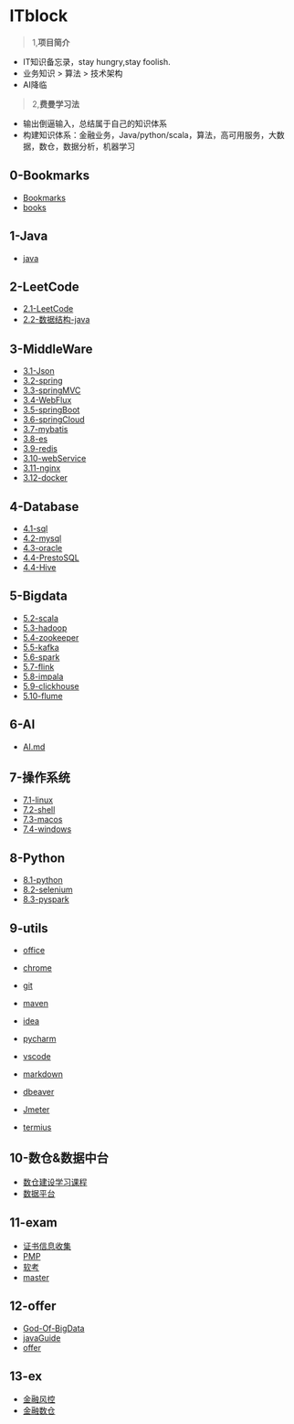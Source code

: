 # ITblock
> 1,**项目简介** 
- IT知识备忘录，stay hungry,stay foolish.
- 业务知识 > 算法 > 技术架构
- AI降临 
> 2,**费曼学习法**
- 输出倒逼输入，总结属于自己的知识体系
- 构建知识体系：金融业务，Java/python/scala，算法，高可用服务，大数据，数仓，数据分析，机器学习

## 0-Bookmarks
- [Bookmarks](./0-Bookmarks/Bookmarks.md)
- [books](./0-Bookmarks/books.md)

## 1-Java
- [java](1-Java/java.md)

## 2-LeetCode
- [2.1-LeetCode](2-LeetCode/leetcode/LeetCode.md)
- [2.2-数据结构-java](2-LeetCode/DataStruct/尚硅谷韩顺平老师数据结构分享/老师笔记.pdf)

## 3-MiddleWare
- [3.1-Json](3-MiddleWare/3.1-Json/json.md)
- [3.2-spring](3-MiddleWare/3.2-spring/spring.md)
- [3.3-springMVC](3-MiddleWare/3.3-springMVC/springMVC.md)
- [3.4-WebFlux](3-MiddleWare/3.4-WebFlux/WebFlux.md)
- [3.5-springBoot](3-MiddleWare/3.5-springBoot/springBoot.md)
- [3.6-springCloud](3-MiddleWare/3.5-springCloud/springCloud.md)
- [3.7-mybatis](3-MiddleWare/3.7-mybatis/mybatis.md)
- [3.8-es](3-MiddleWare/3.8-es/es.md)
- [3.9-redis](3-MiddleWare/3.9-redis/redis.md)
- [3.10-webService](3-MiddleWare/3.10-webService/webService.md)
- [3.11-nginx](3-MiddleWare/3.11-nginx/nginx.md)
- [3.12-docker](3-MiddleWare/3.12-docker/docker.md)

## 4-Database
- [4.1-sql](4-Database/4.1-sql/sql.md)
- [4.2-mysql](4-Database/4.1-mysql/mysql.md)
- [4.3-oracle](4-Database/4.2-oracle/oracle.md)
- [4.4-PrestoSQL](4-Database/4.3-PrestoSQL/PrestoSQL.md)
- [4.4-Hive](4-Database/4.3-Hive/Hive.md)

## 5-Bigdata

- [5.2-scala](5-Bigdata)
- [5.3-hadoop](5-Bigdata)
- [5.4-zookeeper](5-Bigdata)
- [5.5-kafka](5-Bigdata)
- [5.6-spark](5-Bigdata/spark/spark.md)
- [5.7-flink](5-Bigdata/flink/flink.md)
- [5.8-impala](5-Bigdata)
- [5.9-clickhouse](5-Bigdata)
- [5.10-flume](5-Bigdata)

## 6-AI
- [AI.md](6-AI/AI.md)
 
## 7-操作系统
- [7.1-linux](7-system/linux/linux.md)
- [7.2-shell](7-system/shell/shell.md)
- [7.3-macos](7-system/macos/macos.md)
- [7.4-windows](7-system/windows/windows.md)

## 8-Python
- [8.1-python](8-Python/python/python.md)
- [8.2-selenium](8-Python/selenium/selenium.md)
- [8.3-pyspark](8-Python/pyspark/pyspark.md)

## 9-utils
- [office]()
- [chrome](9-utils/chrome/chrome.md)
- [git](9-utils/git/git.md)
- [maven](9-utils/maven/maven.md)
- [idea](9-utils/idea/idea.md)
- [pycharm](9-utils/pycharm/pycharm.md)

- [vscode](9-utils/vscode/vscode.md)
- [markdown](9-utils/markdown/markdown.md)
- [dbeaver](9-utils/dbeaver/dbeaver.md)
- [Jmeter](9-utils/Jmeter/Jmeter.md)
- [termius](9-utils/termius/termius.md)

  

## 10-数仓&数据中台
- [数仓建设学习课程](./10-dw/dw.md)
- [数据平台](./10-dw/data-platform.md)

## 11-exam
- [证书信息收集](./11-exam/exam.md)
- [PMP](./11-exam/pmp/pmp.md)
- [软考](./11-exam/rk/rk.md)
- [master](11-exam/master/master.md)

## 12-offer
- [God-Of-BigData](https://github.com/wangzhiwubigdata/God-Of-BigData)
- [javaGuide](https://javaguide.cn/home.html)
- [offer](12-offer/offer/0-offer)

## 13-ex
- [金融风控](13-ex/risk.md)
- [金融数仓](13-ex/dw.md)
